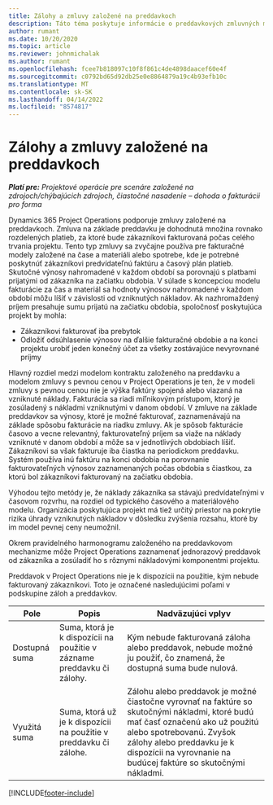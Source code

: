 ```yaml
---
title: Zálohy a zmluvy založené na preddavkoch
description: Táto téma poskytuje informácie o preddavkových zmluvných modeloch a zálohách v Project Operations.
author: rumant
ms.date: 10/20/2020
ms.topic: article
ms.reviewer: johnmichalak
ms.author: rumant
ms.openlocfilehash: fcee7b818097c10f8f861c4de4898daacef60e4f
ms.sourcegitcommit: c0792bd65d92db25e0e8864879a19c4b93efb10c
ms.translationtype: MT
ms.contentlocale: sk-SK
ms.lasthandoff: 04/14/2022
ms.locfileid: "8574817"
---
```

# <a name="advances-and-retainer-based-contracts"></a>Zálohy a zmluvy založené na preddavkoch


_**Platí pre:** Projektové operácie pre scenáre založené na zdrojoch/chýbajúcich zdrojoch, čiastočné nasadenie – dohoda o fakturácii pro forma_

Dynamics 365 Project Operations podporuje zmluvy založené na preddavkoch. Zmluva na základe preddavku je dohodnutá množina rovnako rozdelených platieb, za ktoré bude zákazníkovi fakturovaná počas celého trvania projektu. Tento typ zmluvy sa zvyčajne používa pre fakturačné modely založené na čase a materiáli alebo spotrebe, kde je potrebné poskytnúť zákazníkovi predvídateľnú faktúru a časový plán platieb. Skutočné výnosy nahromadené v každom období sa porovnajú s platbami prijatými od zákazníka na začiatku obdobia. V súlade s koncepciou modelu fakturácie za čas a materiál sa hodnoty výnosov nahromadené v každom období môžu líšiť v závislosti od vzniknutých nákladov. Ak nazhromaždený príjem presahuje sumu prijatú na začiatku obdobia, spoločnosť poskytujúca projekt by mohla:

- Zákazníkovi fakturovať iba prebytok 
- Odložiť odsúhlasenie výnosov na ďalšie fakturačné obdobie a na konci projektu urobiť jeden konečný účet za všetky zostávajúce nevyrovnané príjmy

Hlavný rozdiel medzi modelom kontraktu založeného na preddavku a modelom zmluvy s pevnou cenou v Project Operations je ten, že v modeli zmluvy s pevnou cenou nie je výška faktúry spojená alebo viazaná na vzniknuté náklady. Fakturácia sa riadi míľnikovým prístupom, ktorý je zosúladený s nákladmi vzniknutými v danom období. V zmluve na základe preddavkov sa výnosy, ktoré je možné fakturovať, zaznamenávajú na základe spôsobu fakturácie na riadku zmluvy. Ak je spôsob fakturácie časovo a vecne relevantný, fakturovateľný príjem sa viaže na náklady vzniknuté v danom období a môže sa v jednotlivých obdobiach líšiť. Zákazníkovi sa však fakturuje iba čiastka na periodickom preddavku. Systém používa inú faktúru na konci obdobia na porovnanie fakturovateľných výnosov zaznamenaných počas obdobia s čiastkou, za ktorú bol zákazníkovi fakturovaný na začiatku obdobia.

Výhodou tejto metódy je, že náklady zákazníka sa stávajú predvídateľnými v časovom rozvrhu, na rozdiel od typického časového a materiálového modelu. Organizácia poskytujúca projekt má tiež určitý priestor na pokrytie rizika úhrady vzniknutých nákladov v dôsledku zvýšenia rozsahu, ktoré by im model pevnej ceny neumožnil.

Okrem pravidelného harmonogramu založeného na preddavkovom mechanizme môže Project Operations zaznamenať jednorazový preddavok od zákazníka a zosúladiť ho s rôznymi nákladovými komponentmi projektu.

Preddavok v Project Operations nie je k dispozícii na použitie, kým nebude fakturovaný zákazníkovi. Toto je označené nasledujúcimi poľami v podskupine záloh a preddavkov.

| Pole | Popis | Nadväzujúci vplyv |
| --- | --- | --- |
| Dostupná suma | Suma, ktorá je k dispozícii na použitie v zázname preddavku či zálohy. | Kým nebude fakturovaná záloha alebo preddavok, nebude možné ju použiť, čo znamená, že dostupná suma bude nulová. |
| Využitá suma | Suma, ktorá už je k dispozícii na použitie v preddavku či zálohe. | Zálohu alebo preddavok je možné čiastočne vyrovnať na faktúre so skutočnými nákladmi, ktoré budú mať časť označenú ako už použitú alebo spotrebovanú. Zvyšok zálohy alebo preddavku je k dispozícii na vyrovnanie na budúcej faktúre so skutočnými nákladmi. |


[!INCLUDE[footer-include](../../includes/footer-banner.md)]